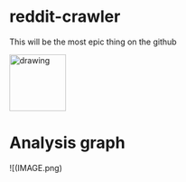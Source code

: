 # reddit-crawler
This will be the most epic thing on the github

<img src="https://images.emojiterra.com/google/android-10/512px/1f680.png" alt="drawing" width="100"/>

# Analysis graph
![(IMAGE.png)
